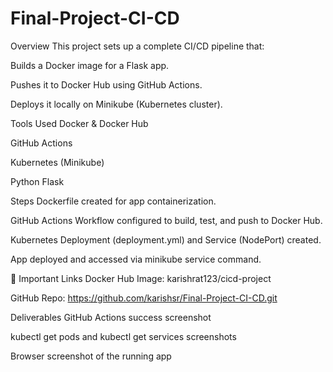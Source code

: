 # Final-Project-CI-CD

 Overview
This project sets up a complete CI/CD pipeline that:

Builds a Docker image for a Flask app.

Pushes it to Docker Hub using GitHub Actions.

Deploys it locally on Minikube (Kubernetes cluster).

Tools Used
Docker & Docker Hub

GitHub Actions

Kubernetes (Minikube)

Python Flask

 Steps
Dockerfile created for app containerization.

GitHub Actions Workflow configured to build, test, and push to Docker Hub.

Kubernetes Deployment (deployment.yml) and Service (NodePort) created.

App deployed and accessed via minikube service command.

🔗 Important Links
Docker Hub Image: karishrat123/cicd-project

GitHub Repo: https://github.com/karishsr/Final-Project-CI-CD.git

 Deliverables
GitHub Actions success screenshot

kubectl get pods and kubectl get services screenshots

Browser screenshot of the running app
